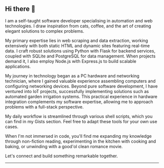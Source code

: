 ## Hi there 👋

<p>I am a self-taught software developer specialising in automation and web technologies. I draw inspiration from cats, coffee, and the art of creating elegant solutions to complex problems.</p>

<p>My primary expertise lies in web scraping and data extraction, working extensively with both static HTML and dynamic sites featuring real-time data. I craft robust solutions using Python with Flask for backend services, coupled with SQLite and PostgreSQL for data management. When projects demand it, I also employ Node.js with Express.js to build scalable applications.</p>

<p>My journey in technology began as a PC hardware and networking technician, where I gained valuable experience assembling computers and configuring networking devices. Beyond pure software development, I have ventured into IoT projects, successfully implementing solutions such as automated garden irrigation systems. This practical experience in hardware integration complements my software expertise, allowing me to approach problems with a full-stack perspective.</p>


<p>My daily workflow is streamlined through various shell scripts, which you can find in my Gists section. Feel free to adapt these tools for your own use cases.</p>


<p>When I'm not immersed in code, you'll find me expanding my knowledge through non-fiction reading, experimenting in the kitchen with cooking and baking, or unwinding with a good'ol clean romance movie.</p>

<p>Let's connect and build something remarkable together.</p>

<hr>
